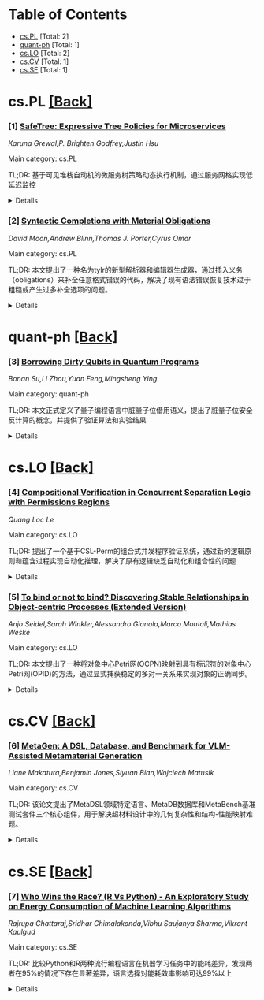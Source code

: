 <div id=toc></div>

# Table of Contents

- [cs.PL](#cs.PL) [Total: 2]
- [quant-ph](#quant-ph) [Total: 1]
- [cs.LO](#cs.LO) [Total: 2]
- [cs.CV](#cs.CV) [Total: 1]
- [cs.SE](#cs.SE) [Total: 1]


<div id='cs.PL'></div>

# cs.PL [[Back]](#toc)

### [1] [SafeTree: Expressive Tree Policies for Microservices](https://arxiv.org/abs/2508.16746)
*Karuna Grewal,P. Brighten Godfrey,Justin Hsu*

Main category: cs.PL

TL;DR: 基于可见堆栈自动机的微服务树策略动态执行机制，通过服务网格实现低延迟监控


<details>
  <summary>Details</summary>
Motivation: 当前微服务部署工具仅支持限制性的单跳策略，忽略了微服务调用树结构，导致策略过于免科

Method: 设计表达力丰富的服务树结构策略语言，基于可见堆栈自动机建立动态执行机制，在Istio服务网格上实现分布式监控器

Result: 监控器能够执行丰富的安全属性，仅添加毫秒级别的延迟开销

Conclusion: 该方法无需修改服务实现或访问代码，通过服务网格实现了对微服务树结构的细粒度控制

Abstract: A microservice-based application is composed of multiple self-contained
components called microservices, and controlling inter-service communication is
important for enforcing safety properties. Presently, inter-service
communication is configured using microservice deployment tools. However, such
tools only support a limited class of single-hop policies, which can be overly
permissive because they ignore the rich service tree structure of microservice
calls. Policies that can express the service tree structure can offer
development and security teams more fine-grained control over communication
patterns.
  To this end, we design an expressive policy language to specify service tree
structures, and we develop a visibly pushdown automata-based dynamic
enforcement mechanism to enforce service tree policies. Our technique is
non-invasive: it does not require any changes to service implementations, and
does not require access to microservice code. To realize our method, we build a
runtime monitor on top of a service mesh, an emerging network infrastructure
layer that can control inter-service communication during deployment. In
particular, we employ the programmable network traffic filtering capabilities
of Istio, a popular service mesh implementation, to implement an online and
distributed monitor. Our experiments show that our monitor can enforce rich
safety properties while adding minimal latency overhead on the order of
milliseconds.

</details>


### [2] [Syntactic Completions with Material Obligations](https://arxiv.org/abs/2508.16848)
*David Moon,Andrew Blinn,Thomas J. Porter,Cyrus Omar*

Main category: cs.PL

TL;DR: 本文提出了一种名为tylr的新型解析器和编辑器生成器，通过插入义务（obligations）来补全任意格式错误的代码，解决了现有语法错误恢复技术过于粗糙或产生过多补全选项的问题。


<details>
  <summary>Details</summary>
Motivation: 现有代码编辑器在存在语法错误时往往失效，传统的语法错误恢复技术要么过于粗糙（如删除大量代码），要么导致补全选项过多。需要一种更好的方法来处理不完整或错误的代码。

Method: 基于瓦片解析理论，扩展了运算符优先级解析：1）用语法行走替代传统标记优先级比较来生成义务；2）基于语法拉链的"塑形"系统通过义务最小化标准来消除歧义。tylr能够插入覆盖缺失操作数、运算符、混合关键词和类型转换的义务。

Result: 开发了一个能够可视化展示义务给用户的编辑器，作为文本编辑器和结构编辑器之间的新型混合体。通过人类受试者研究评估了这种方法的可用性和实用性。

Conclusion: tylr提供了一种新颖的错误纠正方法，研究发现了积极的使用效果，并为未来工作开辟了有趣的新方向。

Abstract: Code editors provide essential services that help developers understand,
navigate, and modify programs. However, these services often fail in the
presence of syntax errors. Existing syntax error recovery techniques, like
panic mode and multi-option repairs, are either too coarse, e.g. in deleting
large swathes of code, or lead to a proliferation of possible completions. This
paper introduces $\texttt{tylr}$, a parser and editor generator that completes
arbitrarily malformed code by inserting obligations, which generalize holes to
cover missing operands, operators, mixfix keywords, and sort transitions.
$\texttt{tylr}$ is backed by a novel theory of tile-based parsing, which
extends operator-precedence parsing in two ways. First, traditional token
precedence comparisons are replaced by a notion of grammar walks, which form
the basis for generating obligations. Second, a distinct "molding" system based
on grammar zippers expand grammar expressivity by allowing the system to
disambiguate between possible parses and completions based on an obligation
minimization criterion. In addition to serving as a novel approach to error
correction, $\texttt{tylr}$'s design enables the development of an editor that
visually materializes obligations to the human user, serving as a novel hybrid
between a text editor and a structure editor. We introduce $\texttt{tylr}$ by
example, then formalize its key ideas. Finally, we conduct a human subjects
study to evaluate the extent to which an editor like $\texttt{tylr}$ that
materializes syntactic obligations might be usable and useful, finding both
points of positivity and interesting new avenues for future work.

</details>


<div id='quant-ph'></div>

# quant-ph [[Back]](#toc)

### [3] [Borrowing Dirty Qubits in Quantum Programs](https://arxiv.org/abs/2508.17190)
*Bonan Su,Li Zhou,Yuan Feng,Mingsheng Ying*

Main category: quant-ph

TL;DR: 本文正式定义了量子编程语言中脏量子位借用语义，提出了脏量子位安全反计算的概念，并提供了验证算法和实验结果


<details>
  <summary>Details</summary>
Motivation: 量子计算中清洁量子位资源稀缺，通过借用空闲的脏量子位进行重用可以缓解资源需求，但需要确保其初始状态不影响电路功能且使用后能完全恢复原始状态

Method: 形式化定义脏量子位借用语义，引入脏量子位安全反计算概念，开发高效验证算法来验证量子电路中脏量子位的安全反计算

Result: 提出了形式化语义框架和验证算法，实验结果表明该方法是有效的

Conclusion: 脏量子位借用机制可以显著减少清洁量子位需求，通过形式化语义和验证算法确保了重用的安全性和正确性

Abstract: Dirty qubits are ancillary qubits that can be borrowed from idle parts of a
computation, enabling qubit reuse and reducing the demand for fresh, clean
qubits-a resource that is typically scarce in practice. For such reuse to be
valid, the initial states of the dirty qubits must not affect the functionality
of the quantum circuits in which they are employed. Moreover, their original
states, including any entanglement they possess, must be fully restored after
use-a requirement commonly known as safe uncomputation. In this paper, we
formally define the semantics of dirty-qubit borrowing as a feature in quantum
programming languages, and introduce a notion of safe uncomputation for dirty
qubits in quantum programs. We also present an efficient algorithm, along with
experimental results, for verifying safe uncomputation of dirty qubits in
certain quantum circuits.

</details>


<div id='cs.LO'></div>

# cs.LO [[Back]](#toc)

### [4] [Compositional Verification in Concurrent Separation Logic with Permissions Regions](https://arxiv.org/abs/2508.18115)
*Quang Loc Le*

Main category: cs.LO

TL;DR: 提出了一个基于CSL-Perm的组合式并发程序验证系统，通过新的逻辑原则和蕴含过程实现自动化推理，解决了原有逻辑缺乏自动化和组合性的问题


<details>
  <summary>Details</summary>
Motivation: 并发分离逻辑CSL-Perm虽然为细粒度程序验证提供了坚实基础，但缺乏自动化和组合性支持，限制了其实际应用

Method: 引入了新颖的逻辑原则和蕴含过程，能够推断框架规则中的剩余堆，支持带显式算术约束的内存堆分离性推理

Result: 开发了原型工具CoSl，在10个具有挑战性的并发程序上测试，包括超越现有技术水平的情况，验证了方法的优势

Conclusion: 该系统成功解决了CSL-Perm的组合性和自动化问题，为并发程序验证提供了有效的解决方案

Abstract: Concurrent separation logic with fractional permissions (CSLPerm) provides a
promising reasoning system to verify most complex sequential and concurrent
fine-grained programs. The logic with strong and weak separating conjunctions
offers a solid foundation for producing concise and precise proofs. However, it
lacks automation and compositionality support. This paper addresses this
limitation by introducing a compositional verification system for concurrent
programs that manipulate regions of shared memory. The centre of our system is
novel logical principles and an entailment procedure that can infer the
residual heaps in the frame rule for a fragment of CSL-Perm with explicit
arithmetical constraints for memory heaps' disjointness. This procedure enables
the compositional reasoning for concurrent threads and function calls. We have
implemented the proposal in a prototype tool called CoSl, tested it with 10
challenging concurrent programs, including those beyond the state-of-the-art,
and confirmed the advantage of our approach.

</details>


### [5] [To bind or not to bind? Discovering Stable Relationships in Object-centric Processes (Extended Version)](https://arxiv.org/abs/2508.18231)
*Anjo Seidel,Sarah Winkler,Alessandro Gianola,Marco Montali,Mathias Weske*

Main category: cs.LO

TL;DR: 本文提出了一种将对象中心Petri网(OCPN)映射到具有标识符的对象中心Petri网(OPID)的方法，通过显式捕获稳定的多对一关系来实现对象的正确同步。


<details>
  <summary>Details</summary>
Motivation: 现有的OCPN虽然能表示对象在流程中的流动和共现，但无法充分表示对象间的关系，导致无法正确同步相关对象和识别违规执行。OPID虽然能表示对象身份和关系，但其发现方法尚未被研究。

Method: 通过识别对象中心事件日志中隐含的稳定多对一关系假设，将OCPN与显式稳定多对一关系结合，建立从OCPN到OPID的严格映射，显式捕获预期关系和对象同步。

Result: 证明了原始OCPN与生成的OPID在满足预期关系的执行中是一致的，并提供了从OCPN到OPID映射的实现。

Conclusion: 该方法成功填补了OCPN与形式化OPID之间的差距，通过显式数据模型实现了对象关系的正确表示和同步，为对象中心流程挖掘提供了更精确的建模能力。

Abstract: Object-centric process mining investigates the intertwined behavior of
multiple objects in business processes. From object-centric event logs,
object-centric Petri nets (OCPN) can be discovered to replay the behavior of
processes accessing different object types. Although they indicate how objects
flow through the process and co-occur in events, OCPNs remain underspecified
about the relationships of objects. Hence, they are not able to represent
synchronization, i.e. executing objects only according to their intended
relationships, and fail to identify violating executions. Existing formal
modeling approaches, such as object-centric Petri nets with identifiers (OPID),
represent object identities and relationships to synchronize them correctly.
However, OPID discovery has not yet been studied. This paper uses explicit data
models to bridge the gap between OCPNs and formal OPIDs. We identify the
implicit assumptions of stable many-to-one relationships in object-centric
event logs, which implies synchronization of related objects. To formally
underpin this observation, we combine OCPNs with explicit stable many-to-one
relationships in a rigorous mapping from OCPNs to OPIDs explicitly capturing
the intended stable relationships and the synchronization of related objects.
We prove that the original OCPNs and the resulting OPIDs coincide for those
executions that satisfy the intended relationships. Moreover, we provide an
implementation of the mapping from OCPN to OPID under stable relationships.

</details>


<div id='cs.CV'></div>

# cs.CV [[Back]](#toc)

### [6] [MetaGen: A DSL, Database, and Benchmark for VLM-Assisted Metamaterial Generation](https://arxiv.org/abs/2508.17568)
*Liane Makatura,Benjamin Jones,Siyuan Bian,Wojciech Matusik*

Main category: cs.CV

TL;DR: 该论文提出了MetaDSL领域特定语言、MetaDB数据库和MetaBench基准测试套件三个核心组件，用于解决超材料设计中的几何复杂性和结构-性能映射难题。


<details>
  <summary>Details</summary>
Motivation: 超材料设计面临几何结构复杂和结构-性能映射非线性的挑战，需要开发系统性的工具来支持设计过程。

Method: 开发了MetaDSL语言描述超材料设计，构建了包含15万+参数化程序的MetaDB数据库，并创建了MetaBench基准测试套件来评估视觉-语言模型的能力。

Result: 通过微调先进的视觉-语言模型建立了基线性能，并在CAD式交互界面中部署了全模型，展示了在结构重建、逆向设计和性能预测方面的能力。

Conclusion: 该框架为实现结构-表示-性能关系的集成设计和理解提供了重要基础，是超材料设计领域的重要进展。

Abstract: Metamaterials are micro-architected structures whose geometry imparts highly
tunable-often counter-intuitive-bulk properties. Yet their design is difficult
because of geometric complexity and a non-trivial mapping from architecture to
behaviour. We address these challenges with three complementary contributions.
(i) MetaDSL: a compact, semantically rich domain-specific language that
captures diverse metamaterial designs in a form that is both human-readable and
machine-parsable. (ii) MetaDB: a curated repository of more than 150,000
parameterized MetaDSL programs together with their
derivatives-three-dimensional geometry, multi-view renderings, and simulated
elastic properties. (iii) MetaBench: benchmark suites that test three core
capabilities of vision-language metamaterial assistants-structure
reconstruction, property-driven inverse design, and performance prediction. We
establish baselines by fine-tuning state-of-the-art vision-language models and
deploy an omni-model within an interactive, CAD-like interface. Case studies
show that our framework provides a strong first step toward integrated design
and understanding of structure-representation-property relationships.

</details>


<div id='cs.SE'></div>

# cs.SE [[Back]](#toc)

### [7] [Who Wins the Race? (R Vs Python) - An Exploratory Study on Energy Consumption of Machine Learning Algorithms](https://arxiv.org/abs/2508.17344)
*Rajrupa Chattaraj,Sridhar Chimalakonda,Vibhu Saujanya Sharma,Vikrant Kaulgud*

Main category: cs.SE

TL;DR: 比较Python和R两种流行编程语言在机器学习任务中的能耗差异，发现两者在95%的情况下存在显著差异，语言选择对能耗效率影响可达99%以上


<details>
  <summary>Details</summary>
Motivation: 机器学习应用广泛但能耗巨大，现有研究多关注性能精度而忽视环境影响，特别是缺乏不同编程语言在ML任务中的能耗比较

Method: 通过实证研究测量比较Python和R在5个回归和5个分类任务中的能耗和运行时性能

Result: 95%的案例显示两种语言能耗存在统计显著差异，语言选择对训练能耗影响达99.16%，推理能耗影响达99.8%

Conclusion: 编程语言选择对机器学习任务的能耗有重大影响，需要重视语言选择的环境成本

Abstract: The utilization of Machine Learning (ML) in contemporary software systems is
extensive and continually expanding. However, its usage is energy-intensive,
contributing to increased carbon emissions and demanding significant resources.
While numerous studies examine the performance and accuracy of ML, only a
limited few focus on its environmental aspects, particularly energy
consumption. In addition, despite emerging efforts to compare energy
consumption across various programming languages for specific algorithms and
tasks, there remains a gap specifically in comparing these languages for
ML-based tasks. This paper aims to raise awareness of the energy costs
associated with employing different programming languages for ML model training
and inference. Through this empirical study, we measure and compare the energy
consumption along with run-time performance of five regression and five
classification tasks implemented in Python and R, the two most popular
programming languages in this context. Our study results reveal a statistically
significant difference in costs between the two languages in 95% of the cases
examined. Furthermore, our analysis demonstrates that the choice of programming
language can influence energy efficiency significantly, up to 99.16% during
model training and up to 99.8% during inferences, for a given ML task.

</details>
